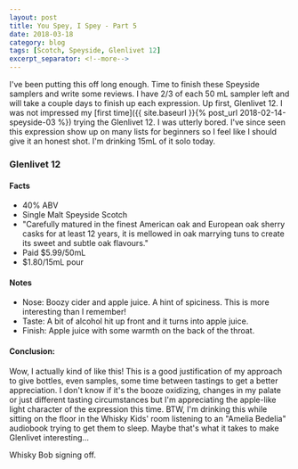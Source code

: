 ```yaml
---
layout: post
title: You Spey, I Spey - Part 5
date: 2018-03-18
category: blog
tags: [Scotch, Speyside, Glenlivet 12]
excerpt_separator: <!--more-->
---
```


I've been putting this off long enough. Time to finish these Speyside samplers and write some reviews. I have 2/3 of each 50 mL sampler left and will take a couple days to finish up each expression. Up first, Glenlivet 12. I was not impressed my [first time]({{ site.baseurl }}{% post_url 2018-02-14-speyside-03 %}) trying the Glenlivet 12. I was utterly bored. I've since seen this expression show up on many lists for beginners so I feel like I should give it an honest shot. I'm drinking 15mL of it solo today.

<!--more-->

### Glenlivet 12

#### Facts

* 40% ABV
* Single Malt Speyside Scotch
* "Carefully matured in the finest American oak and European oak sherry casks for at least 12 years, it is mellowed in oak marrying tuns to create its sweet and subtle oak flavours."
* Paid $5.99/50mL
* $1.80/15mL pour

#### Notes

* Nose: Boozy cider and apple juice. A hint of spiciness. This is more interesting than I remember!
* Taste: A bit of alcohol hit up front and it turns into apple juice.
* Finish: Apple juice with some warmth on the back of the throat.

#### Conclusion:

Wow, I actually kind of like this! This is a good justification of my approach to give bottles, even samples, some time between tastings to get a better appreciation. I don't know if it's the booze oxidizing, changes in my palate or just different tasting circumstances but I'm appreciating the apple-like light character of the expression this time. BTW, I'm drinking this while sitting on the floor in the Whisky Kids' room listening to an "Amelia Bedelia" audiobook trying to get them to sleep. Maybe that's what it takes to make Glenlivet interesting...

Whisky Bob signing off.
